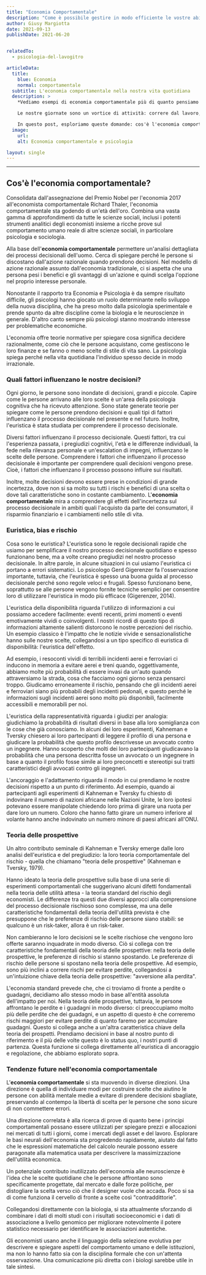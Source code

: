 ```yaml
---
title: "Economia Comportamentale"
description: "Come è possibile gestire in modo efficiente le vostre abitudini e i vostri comportamentali? L'economia comportamentale vi aiuto e spiega come fare"
author: Giusy Margiotta
date: 2021-09-13
publishDate: 2021-06-20


relatedTo: 
  - psicologia-del-lavogitro

articleData:
  title:
    blue: Economia 
    normal: comportamentale
  subtitle: L'economia comportamentale nella nostra vita quotidiana
  description: >
    *Vediamo esempi di economia comportamentale più di quanto pensiamo nella nostra vita quotidiana. In che modo questi principi ci hanno influenzato?*

    Le nostre giornate sono un vortice di attività: correre dal lavoro, alla palestra, al negozio e riempire il nostro tempo di commissioni, pasti e qualsiasi altra cosa dobbiamo fare prima di ricominciare tutto il giorno successivo. Siamo così assorbiti dalle nostre routine che è difficile avere una consapevolezza dei fattori che ci influenzano. L'economia comportamentale è così applicabile perché spiega parte del nostro comportamento a cui non ci pensiamo due volte.

    In questo post, esploriamo queste domande: cos'è l'economia comportamentale? Com'è possibile che incontriamo quotidianamente questo fenomeno psicologico senza riconoscerlo? Quali sono alcuni esempi di economia comportamentale?
  image:
    url:
    alt: Economia comportamentale e psicologia

layout: single
---
```


---

## Cos'è l'economia comportamentale?

Consolidata dall'assegnazione del Premio Nobel per l'economia 2017 all'economista comportamentale Richard Thaler, l'economia comportamentale sta godendo di un'età dell'oro. Combina una vasta gamma di approfondimenti da tutte le scienze sociali, inclusi i potenti strumenti analitici degli economisti insieme a ricche prove sul comportamento umano reale di altre scienze sociali, in particolare psicologia e sociologia.

Alla base dell'**economia comportamentale** permettere un'analisi dettagliata dei processi decisionali dell'uomo. Cerca di spiegare perché le persone si discostano dall'azione razionale quando prendono decisioni. Nel modello di azione razionale assunto dall'economia tradizionale, ci si aspetta che una persona pesi i benefici e gli svantaggi di un'azione e quindi scelga l'opzione nel proprio interesse personale.

Nonostante il rapporto tra Economia e Psicologia è da sempre risultato difficile, gli psicologi hanno giocato un ruolo determinante nello sviluppo della nuova disciplina, che ha preso molto dalla psicologia sperimentale e prende spunto da altre discipline come la biologia e le neuroscienze in generale. D'altro canto sempre più psicologi stanno mostrando interesse per problematiche economiche.

L'economia offre teorie normative per spiegare cosa significa decidere razionalmente, come ciò che le persone acquistano, come gestiscono le loro finanze e se fanno o meno scelte di stile di vita sano. La psicologia spiega perché nella vita quotidiana l'individuo spesso decide in modo irrazionale.

### Quali fattori influenzano le nostre decisioni?

Ogni giorno, le persone sono inondate di decisioni, grandi e piccole. Capire come le persone arrivano alle loro scelte è un'area della psicologia cognitiva che ha ricevuto attenzione. Sono state generate teorie per spiegare come le persone prendono decisioni e quali tipi di fattori influenzano il processo decisionale nel presente e nel futuro. Inoltre, l'euristica è stata studiata per comprendere il processo decisionale.

Diversi fattori influenzano il processo decisionale. Questi fattori, tra cui l'esperienza passata, i pregiudizi cognitivi, l'età e le differenze individuali, la fede nella rilevanza personale e un'escalation di impegni, influenzano le scelte delle persone. Comprendere i fattori che influenzano il processo decisionale è importante per comprendere quali decisioni vengono prese. Cioè, i fattori che influenzano il processo possono influire sui risultati.

Inoltre, molte decisioni devono essere prese in condizioni di grande incertezza, dove non si sa molto su tutti i rischi e benefici di una scelta o dove tali caratteristiche sono in costante cambiamento. L'**economia comportamentale** mira a comprendere gli effetti dell'incertezza sul processo decisionale in ambiti quali l'acquisto da parte dei consumatori, il risparmio finanziario e i cambiamenti nello stile di vita.

### Euristica, bias e rischio

Cosa sono le euristica? L'euristica sono le regole decisionali rapide che usiamo per semplificare il nostro processo decisionale quotidiano e spesso funzionano bene, ma a volte creano pregiudizi nel nostro processo decisionale. In altre parole, in alcune situazioni in cui usiamo l'euristica ci portano a errori sistematici. Lo psicologo Gerd Gigerenzer fa l'osservazione importante, tuttavia, che l'euristica è spesso una buona guida al processo decisionale perché sono regole veloci e frugali. Spesso funzionano bene, soprattutto se alle persone vengono fornite tecniche semplici per consentire loro di utilizzare l'euristica in modo più efficace (Gigerenzer, 2014).

L'euristica della disponibilità riguarda l'utilizzo di informazioni a cui possiamo accedere facilmente: eventi recenti, primi momenti o eventi emotivamente vividi o coinvolgenti. I nostri ricordi di questo tipo di informazioni altamente salienti distorcono le nostre percezioni del rischio. Un esempio classico è l'impatto che le notizie vivide e sensazionalistiche hanno sulle nostre scelte, collegandosi a un tipo specifico di euristica di disponibilità: l'euristica dell'effetto.

Ad esempio, i resoconti vividi di terribili incidenti aerei e ferroviari ci inducono in memoria a evitare aerei e treni quando, oggettivamente, abbiamo molte più probabilità di essere invasi da un'auto quando attraversiamo la strada, cosa che facciamo ogni giorno senza pensarci troppo. Giudicamo erroneamente il rischio, pensando che gli incidenti aerei e ferroviari siano più probabili degli incidenti pedonali, e questo perché le informazioni sugli incidenti aerei sono molto più disponibili, facilmente accessibili e memorabili per noi.

L'euristica della rappresentatività riguarda i giudizi per analogia: giudichiamo la probabilità di risultati diversi in base alla loro somiglianza con le cose che già conosciamo. In alcuni dei loro esperimenti, Kahneman e Tversky chiesero ai loro partecipanti di leggere il profilo di una persona e giudicare la probabilità che questo profilo descrivesse un avvocato contro un ingegnere. Hanno scoperto che molti dei loro partecipanti giudicavano la probabilità che una persona descritta fosse un avvocato o un ingegnere in base a quanto il profilo fosse simile ai loro preconcetti e stereotipi sui tratti caratteristici degli avvocati contro gli ingegneri.

L'ancoraggio e l'adattamento riguarda il modo in cui prendiamo le nostre decisioni rispetto a un punto di riferimento. Ad esempio, quando ai partecipanti agli esperimenti di Kahneman e Tversky fu chiesto di indovinare il numero di nazioni africane nelle Nazioni Unite, le loro ipotesi potevano essere manipolate chiedendo loro prima di girare una ruota per dare loro un numero. Coloro che hanno fatto girare un numero inferiore al volante hanno anche indovinato un numero minore di paesi africani all'ONU.

### Teoria delle prospettive

Un altro contributo seminale di Kahneman e Tversky emerge dalle loro analisi dell'euristica e del pregiudizio: la loro teoria comportamentale del rischio - quella che chiamano "teoria delle prospettive" (Kahneman e Tversky, 1979).

Hanno ideato la teoria delle prospettive sulla base di una serie di esperimenti comportamentali che suggerivano alcuni difetti fondamentali nella teoria delle utilità attesa - la teoria standard del rischio degli economisti. Le differenze tra questi due diversi approcci alla comprensione del processo decisionale rischioso sono complesse, ma una delle caratteristiche fondamentali della teoria dell'utilità prevista è che presuppone che le preferenze di rischio delle persone siano stabili: se qualcuno è un risk-taker, allora è un risk-taker.

Non cambieranno le loro decisioni se le scelte rischiose che vengono loro offerte saranno inquadrate in modo diverso. Ciò si collega con tre caratteristiche fondamentali della teoria delle prospettive: nella teoria delle prospettive, le preferenze di rischio si stanno spostando. Le preferenze di rischio delle persone si spostano nella teoria delle prospettive. Ad esempio, sono più inclini a correre rischi per evitare perdite, collegandosi a un'intuizione chiave della teoria delle prospettive: "avversione alla perdita".

L'economia standard prevede che, che ci troviamo di fronte a perdite o guadagni, decidiamo allo stesso modo in base all'entità assoluta dell'impatto per noi. Nella teoria delle prospettive, tuttavia, le persone affrontano le perdite e i guadagni in modo diverso: ci preoccupiamo molto più delle perdite che dei guadagni, e un aspetto di questo è che correremo rischi maggiori per evitare perdite di quanto faremo per accumulare guadagni. Questo si collega anche a un'altra caratteristica chiave della teoria dei prospetti. Prendiamo decisioni in base al nostro punto di riferimento e il più delle volte questo è lo status quo, i nostri punti di partenza. Questa funzione si collega direttamente all'euristica di ancoraggio e regolazione, che abbiamo esplorato sopra.

### Tendenze future nell'economia comportamentale

L'**economia comportamentale** si sta muovendo in diverse direzioni. Una direzione è quella di individuare modi per costruire scelte che aiutino le persone con abilità mentale medie a evitare di prendere decisioni sbagliate, preservando al contempo la libertà di scelta per le persone che sono sicure di non commettere errori.

Una direzione correlata è alla ricerca di prove di quanto bene i principi comportamentali possano essere utilizzati per spiegare prezzi e allocazioni nei mercati di tutti i giorni, come i mercati degli asset e del lavoro.
Esplorare le basi neurali dell'economia sta progredendo rapidamente, aiutato dal fatto che le espressioni matematiche del calcolo neurale possono essere paragonate alla matematica usata per descrivere la massimizzazione dell'utilità economica.

Un potenziale contributo inutilizzato dell'economia alle neuroscienze è l'idea che le scelte quotidiane che le persone affrontano sono specificamente progettate, dal mercato e dalle forze politiche, per distogliare la scelta verso ciò che il designer vuole che accada. Poco si sa di come funziona il cervello di fronte a scelte così "contraddittorie".

Collegandosi direttamente con la biologia, si sta attualmente sforzando di combinare i dati di molti studi con i risultati socioeconomici e i dati di associazione a livello genomico per migliorare notevolmente il potere statistico necessario per identificare le associazioni autentiche.

Gli economisti usano anche il linguaggio della selezione evolutiva per descrivere e spiegare aspetti del comportamento umano e delle istituzioni, ma non lo hanno fatto sia con la disciplina formale che con un'attenta osservazione. Una comunicazione più diretta con i biologi sarebbe utile in tale sintesi.